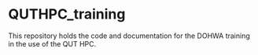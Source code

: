 # QUTHPC_training

This repository holds the code and documentation for the DOHWA training in the use of the QUT HPC. 